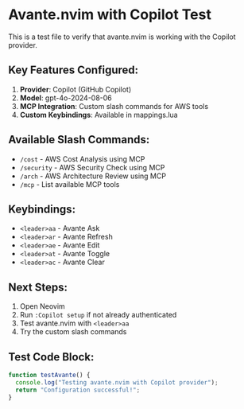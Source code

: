 # Avante.nvim with Copilot Test

This is a test file to verify that avante.nvim is working with the Copilot provider.

## Key Features Configured:

1. **Provider**: Copilot (GitHub Copilot)
2. **Model**: gpt-4o-2024-08-06
3. **MCP Integration**: Custom slash commands for AWS tools
4. **Custom Keybindings**: Available in mappings.lua

## Available Slash Commands:

- `/cost` - AWS Cost Analysis using MCP
- `/security` - AWS Security Check using MCP  
- `/arch` - AWS Architecture Review using MCP
- `/mcp` - List available MCP tools

## Keybindings:

- `<leader>aa` - Avante Ask
- `<leader>ar` - Avante Refresh
- `<leader>ae` - Avante Edit
- `<leader>at` - Avante Toggle
- `<leader>ac` - Avante Clear

## Next Steps:

1. Open Neovim
2. Run `:Copilot setup` if not already authenticated
3. Test avante.nvim with `<leader>aa`
4. Try the custom slash commands

## Test Code Block:

```javascript
function testAvante() {
  console.log("Testing avante.nvim with Copilot provider");
  return "Configuration successful!";
}
```
